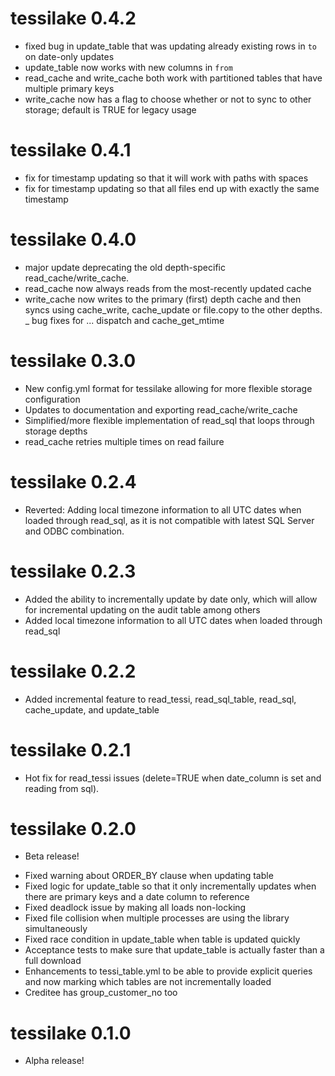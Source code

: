 # tessilake 0.4.2
- fixed bug in update_table that was updating already existing rows in `to` on date-only updates
- update_table now works with new columns in `from`
- read_cache and write_cache both work with partitioned tables that have multiple primary keys
- write_cache now has a flag to choose whether or not to sync to other storage; default is TRUE for legacy usage

# tessilake 0.4.1
- fix for timestamp updating so that it will work with paths with spaces 
- fix for timestamp updating so that all files end up with exactly the same timestamp

# tessilake 0.4.0
- major update deprecating the old depth-specific read_cache/write_cache.
- read_cache now always reads from the most-recently updated cache
- write_cache now writes to the primary (first) depth cache and then syncs using cache_write, cache_update or file.copy to the other depths.
_ bug fixes for ... dispatch and cache_get_mtime

# tessilake 0.3.0
- New config.yml format for tessilake allowing for more flexible storage configuration
- Updates to documentation and exporting read_cache/write_cache
- Simplified/more flexible implementation of read_sql that loops through storage depths
- read_cache retries multiple times on read failure

# tessilake 0.2.4
- Reverted: Adding local timezone information to all UTC dates when loaded through read_sql, as it is not compatible with latest SQL Server and ODBC combination.

# tessilake 0.2.3
- Added the ability to incrementally update by date only, which will allow for incremental updating on the audit table among others
- Added local timezone information to all UTC dates when loaded through read_sql

# tessilake 0.2.2
- Added incremental feature to read_tessi, read_sql_table, read_sql, cache_update, and update_table

# tessilake 0.2.1
- Hot fix for read_tessi issues (delete=TRUE when date_column is set and reading from sql).

# tessilake 0.2.0

* Beta release!
- Fixed warning about ORDER_BY clause when updating table
- Fixed logic for update_table so that it only incrementally updates when there are primary keys and a date column to reference
- Fixed deadlock issue by making all loads non-locking
- Fixed file collision when multiple processes are using the library simultaneously
- Fixed race condition in update_table when table is updated quickly
- Acceptance tests to make sure that update_table is actually faster than a full download
- Enhancements to tessi_table.yml to be able to provide explicit queries and now marking which tables are not incrementally loaded 
- Creditee has group_customer_no too 

# tessilake 0.1.0

* Alpha release!
